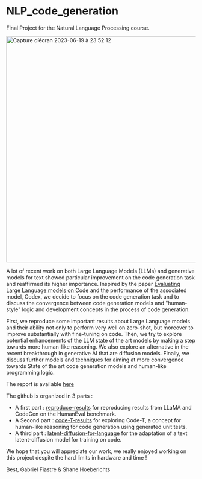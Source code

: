 # NLP_code_generation
Final Project for the Natural Language Processing course.

<img width="600" alt="Capture d’écran 2023-06-19 à 23 52 12" src="https://github.com/gabfstr/Code_Generation/assets/88781950/a9c496d1-05ba-4ffa-a1ce-7c897d27fadf">




A lot of recent work on both Large Language Models (LLMs) and generative models for text showed particular improvement on the code generation task and reaffirmed its higher importance. 
Inspired by the paper [Evaluating Large Language models on Code](https://github.com/openai/human-eval) and the performance of the associated model, Codex, we decide to focus on the code generation task and to discuss the convergence between code generation models and "human-style" logic and development concepts in the process of code generation.

First, we reproduce some important results about Large Language models and their ability not only to perform very well on zero-shot, but moreover to improve substantially with fine-tuning on code. Then, we try to explore potential enhancements of the LLM state of the art models by making a step towards more human-like reasoning. We also explore an alternative in the recent breakthrough in generative AI that are diffusion models. Finally, we discuss further models and techniques for aiming at more convergence towards State of the art code generation models and human-like programming logic.

The report is available [here](https://github.com/gabfstr/Code_Generation/blob/main/NLP_Project.pdf)

The github is organized in 3 parts :
- A first part : [reproduce-results](https://github.com/gabfstr/Code_Generation/tree/main/reproduce-results) for reproducing results from LLaMA and CodeGen on the HumanEval benchmark.
- A Second part : [code-T-results](https://github.com/gabfstr/Code_Generation/tree/main/code-T-results) for exploring Code-T, a concept for human-like reasoning for code generation using generated unit tests.
- A third part : [latent-diffusion-for-language](https://github.com/gabfstr/Code_Generation/tree/main/latent-diffusion-for-language) for the adaptation of a text latent-diffusion model for training on code.

We hope that you will appreciate our work, we really enjoyed working on this project despite the hard limits in hardware and time !

Best,
Gabriel Fiastre & Shane Hoeberichts
